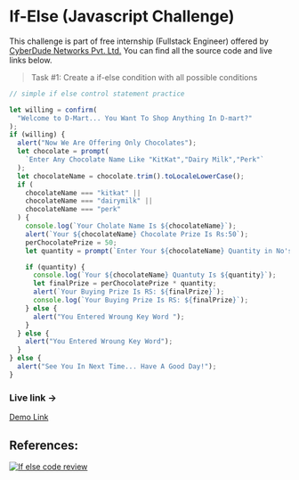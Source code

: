 # If-Else (Javascript Challenge)

This challenge is part of free internship (Fullstack Engineer) offered by [CyberDude Networks Pvt. Ltd.](https://cyberdudenetworks.com) You can find all the source code and live links below.

> Task #1: Create a if-else condition with all possible conditions

```javascript
// simple if else control statement practice

let willing = confirm(
  "Welcome to D-Mart... You Want To Shop Anything In D-mart?"
);
if (willing) {
  alert("Now We Are Offering Only Chocolates");
  let chocolate = prompt(
    `Enter Any Chocolate Name Like "KitKat","Dairy Milk","Perk"`
  );
  let chocolateName = chocolate.trim().toLocaleLowerCase();
  if (
    chocolateName === "kitkat" ||
    chocolateName === "dairymilk" ||
    chocolateName === "perk"
  ) {
    console.log(`Your Cholate Name Is ${chocolateName}`);
    alert(`Your ${chocolateName} Chocolate Prize Is Rs:50`);
    perChocolatePrize = 50;
    let quantity = prompt(`Enter Your ${chocolateName} Quantity in No's`);

    if (quantity) {
      console.log(`Your ${chocolateName} Quantuty Is ${quantity}`);
      let finalPrize = perChocolatePrize * quantity;
      alert(`Your Buying Prize Is RS: ${finalPrize}`);
      console.log(`Your Buying Prize Is RS: ${finalPrize}`);
    } else {
      alert("You Entered Wroung Key Word ");
    }
  } else {
    alert("You Entered Wroung Key Word");
  }
} else {
  alert("See You In Next Time... Have A Good Day!");
}
```

### Live link ->

[Demo Link]()

## References:

[![If else code review](https://i.ytimg.com/vi/-_8fbcy-TKY/maxresdefault.jpg)](http://www.youtube.com/watch?v=-_8fbcy-TKY "If else code review Cyberdude youtube Live")
